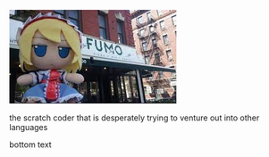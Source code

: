 ![fumo.jpeg](https://github.com/LeeJH10/LeeJH10/blob/main/AB43487A-6BF1-436A-8CD9-20A66416EAFC.jpeg?raw=true)

the scratch coder that is desperately trying to venture out into other languages

bottom text
